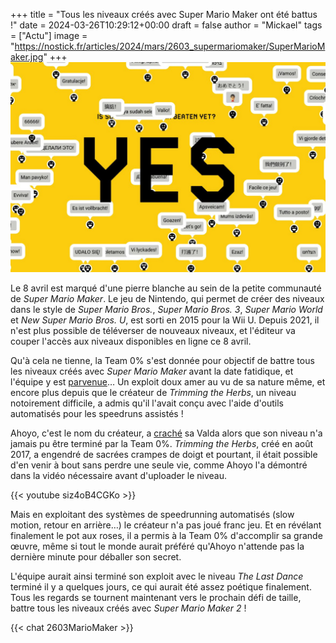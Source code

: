 +++
title = "Tous les niveaux créés avec Super Mario Maker ont été battus !"
date = 2024-03-26T10:29:12+00:00
draft = false
author = "Mickael"
tags = ["Actu"]
image = "https://nostick.fr/articles/2024/mars/2603_supermariomaker/SuperMarioMaker.jpg"
+++ 
![Super Mario Maker](SuperMarioMaker.jpg "Ça c'est fait.") 

Le 8 avril est marqué d'une pierre blanche au sein de la petite communauté de *Super Mario Maker*. Le jeu de Nintendo, qui permet de créer des niveaux dans le style de *Super Mario Bros.*, *Super Mario Bros. 3*, *Super Mario World* et *New Super Mario Bros. U*, est sorti en 2015 pour la Wii U. Depuis 2021, il n'est plus possible de téléverser de nouveaux niveaux, et l'éditeur va couper l'accès aux niveaux disponibles en ligne ce 8 avril.

Qu'à cela ne tienne, la Team 0% s'est donnée pour objectif de battre tous les niveaux créés avec *Super Mario Maker* avant la date fatidique, et l'équipe y est [parvenue](https://twitter.com/Team0Percent/status/1771287689397989400)… Un exploit doux amer au vu de sa nature même, et encore plus depuis que le créateur de *Trimming the Herbs*, un niveau notoirement difficile, a admis qu'il l'avait conçu avec l'aide d'outils automatisés pour les speedruns assistés !

Ahoyo, c'est le nom du créateur, a [craché](https://twitter.com/Ahoyoo_Twitch/status/1771286936944099483) sa Valda alors que son niveau n'a jamais pu être terminé par la Team 0%. *Trimming the Herbs*, créé en août 2017, a engendré de sacrées crampes de doigt et pourtant, il était possible d'en venir à bout sans perdre une seule vie, comme Ahoyo l'a démontré dans la vidéo nécessaire avant d'uploader le niveau.

{{< youtube siz4oB4CGKo >}} 

Mais en exploitant des systèmes de speedrunning automatisés (slow motion, retour en arrière…) le créateur n'a pas joué franc jeu. Et en révélant finalement le pot aux roses, il a permis à la Team 0% d'accomplir sa grande œuvre, même si tout le monde aurait préféré qu'Ahoyo n'attende pas la dernière minute pour déballer son secret.

L'équipe aurait ainsi terminé son exploit avec le niveau *The Last Dance* terminé il y a quelques jours, ce qui aurait été assez poétique finalement. Tous les regards se tournent maintenant vers le prochain défi de taille, battre tous les niveaux créés avec *Super Mario Maker 2* !

 {{< chat 2603MarioMaker >}}